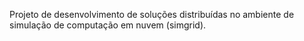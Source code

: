 Projeto de desenvolvimento de soluções distribuídas no ambiente de simulação de computação em nuvem (simgrid).
